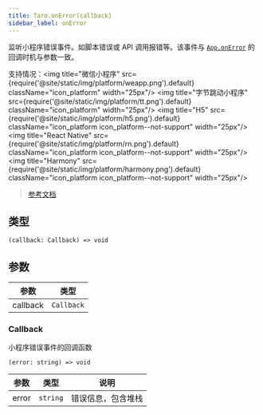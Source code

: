 ```yaml
---
title: Taro.onError(callback)
sidebar_label: onError
---
```


监听小程序错误事件。如脚本错误或 API 调用报错等。该事件与 [`App.onError`](https://developers.weixin.qq.com/miniprogram/dev/reference/api/App.html#onerrorstring-error) 的回调时机与参数一致。

支持情况：<img title="微信小程序" src={require('@site/static/img/platform/weapp.png').default} className="icon_platform" width="25px"/> <img title="字节跳动小程序" src={require('@site/static/img/platform/tt.png').default} className="icon_platform" width="25px"/> <img title="H5" src={require('@site/static/img/platform/h5.png').default} className="icon_platform icon_platform--not-support" width="25px"/> <img title="React Native" src={require('@site/static/img/platform/rn.png').default} className="icon_platform icon_platform--not-support" width="25px"/> <img title="Harmony" src={require('@site/static/img/platform/harmony.png').default} className="icon_platform icon_platform--not-support" width="25px"/>

> [参考文档](https://developers.weixin.qq.com/miniprogram/dev/api/base/app/app-event/wx.onError.html)

## 类型

```tsx
(callback: Callback) => void
```

## 参数

| 参数 | 类型 |
| --- | --- |
| callback | `Callback` |

### Callback

小程序错误事件的回调函数

```tsx
(error: string) => void
```

| 参数 | 类型 | 说明 |
| --- | --- | --- |
| error | `string` | 错误信息，包含堆栈 |
